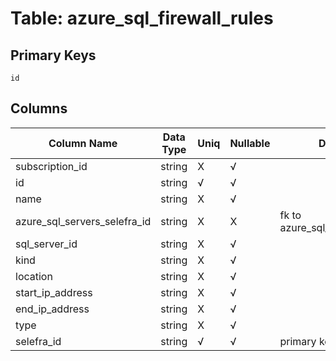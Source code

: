 # Table: azure_sql_firewall_rules

## Primary Keys 

```
id
```


## Columns 

|  Column Name   |  Data Type  | Uniq | Nullable | Description | 
|  ----  | ----  | ----  | ----  | ---- | 
| subscription_id | string | X | √ |  | 
| id | string | √ | √ |  | 
| name | string | X | √ |  | 
| azure_sql_servers_selefra_id | string | X | X | fk to azure_sql_servers.selefra_id | 
| sql_server_id | string | X | √ |  | 
| kind | string | X | √ |  | 
| location | string | X | √ |  | 
| start_ip_address | string | X | √ |  | 
| end_ip_address | string | X | √ |  | 
| type | string | X | √ |  | 
| selefra_id | string | √ | √ | primary keys value md5 | 



